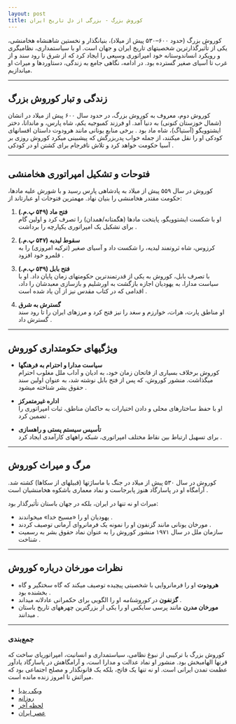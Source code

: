 ```yaml
---
layout: post
title: کوروش بزرگ - بزرگی از دل تاریخ ایران
---
```


کوروش بزرگ (حدود ۶۰۰–۵۳۰ پیش از میلاد)، بنیانگذار و نخستین شاهنشاه هخامنشی، یکی از تأثیرگذارترین شخصیتهای تاریخ ایران و جهان است. او با سیاستمداری، نظامیگری و رویکرد انساندوستانه خود امپراتوری وسیعی را ایجاد کرد که از شرق تا رود سند و از غرب تا آسیای صغیر گسترده بود. در ادامه، نگاهی جامع به زندگی، دستاوردها و میراث او میاندازیم.

---

## **زندگی و تبار کوروش بزرگ**
کوروش دوم، معروف به کوروش بزرگ، در حدود سال ۶۰۰ پیش از میلاد در انشان (شمال خوزستان کنونی) به دنیا آمد. او فرزند کمبوجیه یکم، شاه پارس، و ماندانا، دختر ایشتوویگو (آستیاگ)، شاه ماد بود . برخی منابع یونانی مانند هرودوت داستان افسانهای کودکی او را نقل میکنند، از جمله خواب پدربزرگش که پیشبینی میکرد کوروش روزی بر آسیا حکومت خواهد کرد و تلاش نافرجام برای کشتن او در کودکی .

---

## **فتوحات و تشکیل امپراتوری هخامنشی**
کوروش در سال ۵۵۹ پیش از میلاد به پادشاهی پارس رسید و با شورش علیه مادها، حکومت مقتدر هخامنشی را بنیان نهاد. مهمترین فتوحات او عبارتاند از:

1. **فتح ماد (۵۴۹ پ.م.)**  
   او با شکست ایشتوویگو، پایتخت مادها (هگمتانه/همدان) را تصرف کرد و اولین گام برای تشکیل یک امپراتوری یکپارچه را برداشت .

2. **سقوط لیدیه (۵۴۷ پ.م.)**  
   کرزوس، شاه ثروتمند لیدیه، را شکست داد و آسیای صغیر (ترکیه امروزی) را به قلمرو خود افزود .

3. **فتح بابل (۵۳۹ پ.م.)**  
   با تصرف بابل، کوروش به یکی از قدرتمندترین حکومتهای زمان پایان داد. او با سیاست مدارا، به یهودیان اجازه بازگشت به اورشلیم و بازسازی معبدشان را داد، اقدامی که در کتاب مقدس نیز از آن یاد شده است .

4. **گسترش به شرق**  
   او مناطق پارت، هرات، خوارزم و سغد را نیز فتح کرد و مرزهای ایران را تا رود سند گسترش داد .

---

## **ویژگیهای حکومتداری کوروش**
- **سیاست مدارا و احترام به فرهنگها**  
  کوروش برخلاف بسیاری از فاتحان زمان خود، به ادیان و آداب ملل مغلوب احترام میگذاشت. منشور کوروش، که پس از فتح بابل نوشته شد، به عنوان اولین سند حقوق بشر شناخته میشود .
  
- **اداره غیرمتمرکز**  
  او با حفظ ساختارهای محلی و دادن اختیارات به حاکمان مناطق، ثبات امپراتوری را تضمین کرد .

- **تأسیس سیستم پستی و راهسازی**  
  برای تسهیل ارتباط بین نقاط مختلف امپراتوری، شبکه راههای کارآمدی ایجاد کرد .

---

## **مرگ و میراث کوروش**
کوروش در سال ۵۳۰ پیش از میلاد در جنگ با ماساژتها (قبیلهای از سکاها) کشته شد. آرامگاه او در پاسارگاد هنوز پابرجاست و نماد معماری باشکوه هخامنشیان است .

میراث او نه تنها در ایران، بلکه در جهان باستان تأثیرگذار بود:
- یهودیان او را «مسیح خدا» میخواندند .
- مورخان یونانی مانند گزنفون او را نمونه یک فرمانروای آرمانی توصیف کردند .
- سازمان ملل در سال ۱۹۷۱ منشور کوروش را به عنوان نماد حقوق بشر به رسمیت شناخت .

---

## **نظرات مورخان درباره کوروش**
- **هرودوت** او را فرمانروایی با شخصیتی پیچیده توصیف میکند که گاه سختگیر و گاه بخشنده بود .
- **گزنفون** در *کوروشنامه* او را الگویی برای حکمرانی عادلانه میداند .
- **مورخان مدرن** مانند پرسی سایکس او را یکی از بزرگترین چهرههای تاریخ باستان میدانند .

---

### **جمع‌بندی**
کوروش بزرگ با ترکیبی از نبوغ نظامی، سیاستمداری و انسانیت، امپراتوریای ساخت که قرنها الهامبخش بود. منشور او نماد عدالت و مدارا است، و آرامگاهش در پاسارگاد یادآور عظمت تمدن ایرانی است. او نه تنها یک فاتح، بلکه یک قانونگذار و مصلح اجتماعی بود که میراثش تا امروز زنده مانده است.

- [ویکی پدیا](https://fa.m.wikipedia.org/wiki/%DA%A9%D9%88%D8%B1%D9%88%D8%B4_%D8%A8%D8%B2%D8%B1%DA%AF)
- [روزانه](https://roozaneh.net/fun/story/%DA%A9%D9%88%D8%B1%D9%88%D8%B4-%D8%A8%D8%B2%D8%B1%DA%AF/)
- [لحظه آخر](https://lahzeakhar.com/Useful-information-Tourist-content/6400-%DA%A9%D9%88%D8%B1%D9%88%D8%B4-%DA%A9%D8%A8%DB%8C%D8%B1)
- [عصر ایران](https://www.asriran.com/fa/news/1009187/%D9%86%DA%AF%D8%A7%D9%87%DB%8C-%D8%AF%D9%82%DB%8C%D9%82%E2%80%8C%D8%AA%D8%B1-%D8%A8%D9%87-%D8%B2%D9%86%D8%AF%DA%AF%DB%8C-%D9%88-%D8%B4%D8%AE%D8%B5%DB%8C%D8%AA-%DA%A9%D9%88%D8%B1%D9%88%D8%B4-%DA%A9%D8%A8%DB%8C%D8%B1-%D9%81%D8%B1%D9%85%D8%A7%D9%86%D8%B1%D9%88%D8%A7%DB%8C%DB%8C-%D8%AF%D9%85%D9%88%DA%A9%D8%B1%D8%A7%D8%AA-%DB%8C%D8%A7-%D9%BE%D8%A7%D8%AF%D8%B4%D8%A7%D9%87%DB%8C-%D9%85%D8%B7%D9%84%D9%82%E2%80%8C%DA%AF%D8%B1%D8%A7)
